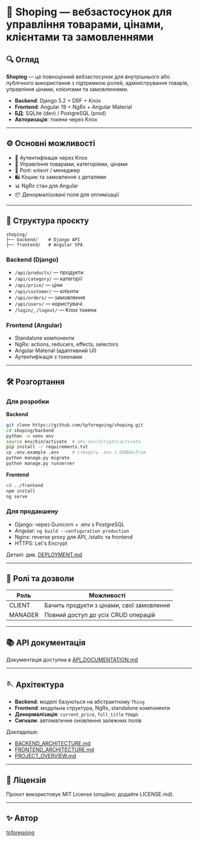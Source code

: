 # 💼 Shoping — вебзастосунок для управління товарами, цінами, клієнтами та замовленнями

## 🔍 Огляд

**Shoping** — це повноцінний вебзастосунок для внутрішнього або публічного використання з підтримкою ролей, адміністрування товарів, управління цінами, клієнтами та замовленнями.

- **Backend**: Django 5.2 + DRF + Knox
- **Frontend**: Angular 19 + NgRx + Angular Material
- **БД**: SQLite (dev) / PostgreSQL (prod)
- **Авторизація**: токени через Knox

---

## ⚙️ Основні можливості

- 🔐 Аутентифікація через Knox
- 🧲 Управління товарами, категоріями, цінами
- 👤 Ролі: клієнт / менеджер
- 🛍️ Кошик та замовлення з деталями
- 📊 NgRx стан для Angular
- 📦 Денормалізовані поля для оптимізації

---

## 📂 Структура проєкту

```
shoping/
├── backend/    # Django API
├── frontend/   # Angular SPA
```

### Backend (Django)

- `/api/products/` — продукти
- `/api/category/` — категорії
- `/api/price/` — ціни
- `/api/customer/` — клієнти
- `/api/orders/` — замовлення
- `/api/users/` — користувачі
- `/login/`, `/logout/` — Knox токени

### Frontend (Angular)

- Standalone компоненти
- NgRx: actions, reducers, effects, selectors
- Angular Material (адаптивний UI)
- Аутентифікація з токенами

---

## 🛠️ Розгортання

### Для розробки

**Backend**

```bash
git clone https://github.com/tpforegoing/shoping.git
cd shoping/backend
python -m venv env
source env/bin/activate  # або env\Scripts\activate
pip install -r requirements.txt
cp .env.example .env     # створіть .env з DEBUG=True
python manage.py migrate
python manage.py runserver
```

**Frontend**

```bash
cd ../frontend
npm install
ng serve
```

### Для продакшену

- Django: через Gunicorn + .env з PostgreSQL
- Angular: `ng build --configuration production`
- Nginx: reverse proxy для API, /static та frontend
- HTTPS: Let's Encrypt

Деталі: див. [DEPLOYMENT.md](DEPLOYMENT.md)

---

## 🔐 Ролі та дозволи

| Роль    | Можливості                                |
| ------- | ----------------------------------------- |
| CLIENT  | Бачить продукти з цінами, свої замовлення |
| MANAGER | Повний доступ до усіх CRUD операцій       |

---

## 📚 API документація

Документація доступна в [API\_DOCUMENTATION.md](API_DOCUMENTATION.md)

---

## 🪡 Архітектура

- **Backend**: моделі базуються на абстрактному `Thing`
- **Frontend**: модульна структура, NgRx, standalone компоненти
- **Денормалізація**: `current_price`, `full_title` тощо
- **Сигнали**: автоматичне оновлення залежних полів

Докладніше:

- [BACKEND\_ARCHITECTURE.md](BACKEND_ARCHITECTURE.md)
- [FRONTEND\_ARCHITECTURE.md](FRONTEND_ARCHITECTURE.md)
- [PROJECT\_OVERVIEW.md](PROJECT_OVERVIEW.md)

---

## 📄 Ліцензія

Проєкт використовує MIT License (опційно: додайте LICENSE.md).

---

## ✨ Автор

[tpforegoing](https://github.com/tpforegoing)

